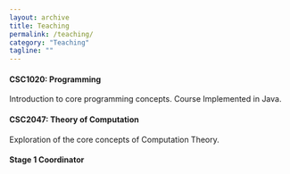 ```yaml
---
layout: archive
title: Teaching
permalink: /teaching/
category: "Teaching"
tagline: ""
---
```


<h4> CSC1020: Programming</h4>
  Introduction to core programming concepts. Course Implemented in Java.
  
<h4> CSC2047: Theory of Computation </h4>
  Exploration of the core concepts of Computation Theory.
  
<h4> Stage 1 Coordinator </h4>
